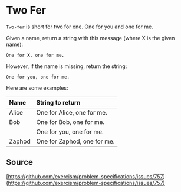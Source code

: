 # Two Fer

`Two-fer` is short for two for one. One for you and one for me.

Given a name, return a string with this message (where X is the given name):

```text
One for X, one for me.
```

However, if the name is missing, return the string:

```text
One for you, one for me.
```

Here are some examples:

| Name   | String to return            |
| :----- | :-------------------------- |
| Alice  | One for Alice, one for me.  |
| Bob    | One for Bob, one for me.    |
|        | One for you, one for me.    |
| Zaphod | One for Zaphod, one for me. |

## Source

[https://github.com/exercism/problem-specifications/issues/757](https://github.com/exercism/problem-specifications/issues/757)
